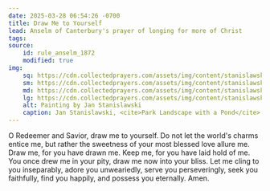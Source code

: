 ```yaml
---
date: 2025-03-28 06:54:26 -0700
title: Draw Me to Yourself
lead: Anselm of Canterbury's prayer of longing for more of Christ
tags:
source:
    id: rule_anselm_1872
    modified: true
img:
    sq: https://cdn.collectedprayers.com/assets/img/content/stanislawski-park-landscape-pond-sq.webp
    sm: https://cdn.collectedprayers.com/assets/img/content/stanislawski-park-landscape-pond-sm.webp
    md: https://cdn.collectedprayers.com/assets/img/content/stanislawski-park-landscape-pond-md.webp
    lg: https://cdn.collectedprayers.com/assets/img/content/stanislawski-park-landscape-pond-lg.webp
    alt: Painting by Jan Stanislawski
    caption: Jan Stanislawski, <cite>Park Landscape with a Pond</cite>
---
```

O Redeemer and Savior, draw me to yourself. Do not let the world's charms entice me, but rather the sweetness of your most blessed love allure me. Draw me, for you have drawn me. Keep me, for you have laid hold of me. You once drew me in your pity, draw me now into your bliss. Let me cling to you inseparably, adore you unweariedly, serve you perseveringly, seek you faithfully, find you happily, and possess you eternally. Amen.
